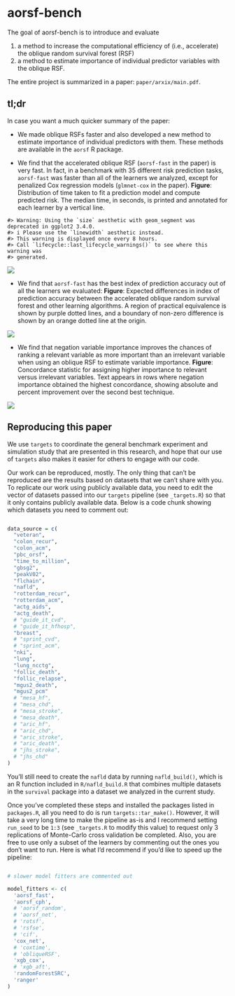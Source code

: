 
<!-- README.md is generated from README.Rmd. Please edit that file -->

# aorsf-bench

<!-- badges: start -->
<!-- badges: end -->

The goal of aorsf-bench is to introduce and evaluate

1.  a method to increase the computational efficiency of (i.e.,
    accelerate) the oblique random survival forest (RSF)
2.  a method to estimate importance of individual predictor variables
    with the oblique RSF.

The entire project is summarized in a paper: `paper/arxix/main.pdf`.

## tl;dr

In case you want a much quicker summary of the paper:

- We made oblique RSFs faster and also developed a new method to
  estimate importance of individual predictors with them. These methods
  are available in the `aorsf` R package.

- We find that the accelerated oblique RSF (`aorsf-fast` in the paper)
  is very fast. In fact, in a benchmark with 35 different risk
  prediction tasks, `aorsf-fast` was faster than all of the learners we
  analyzed, except for penalized Cox regression models (`glmnet-cox` in
  the paper). **Figure**: Distribution of time taken to fit a prediction
  model and compute predicted risk. The median time, in seconds, is
  printed and annotated for each learner by a vertical line.

<!-- -->

    #> Warning: Using the `size` aesthetic with geom_segment was deprecated in ggplot2 3.4.0.
    #> i Please use the `linewidth` aesthetic instead.
    #> This warning is displayed once every 8 hours.
    #> Call `lifecycle::last_lifecycle_warnings()` to see where this warning was
    #> generated.

<img src="README_files/figure-gfm/fig-bm-time-1.png" style="display: block; margin: auto;" />

- We find that `aorsf-fast` has the best index of prediction accuracy
  out of all the learners we evaluated: **Figure**: Expected differences
  in index of prediction accuracy between the accelerated oblique random
  survival forest and other learning algorithms. A region of practical
  equivalence is shown by purple dotted lines, and a boundary of
  non-zero difference is shown by an orange dotted line at the origin.

<img src="README_files/figure-gfm/fig-bm-ibs-1.png" style="display: block; margin: auto;" />

- We find that negation variable importance improves the chances of
  ranking a relevant variable as more important than an irrelevant
  variable when using an oblique RSF to estimate variable importance.
  **Figure**: Concordance statistic for assigning higher importance to
  relevant versus irrelevant variables. Text appears in rows where
  negation importance obtained the highest concordance, showing absolute
  and percent improvement over the second best technique.

<img src="README_files/figure-gfm/fig-bm-vi-1.png" style="display: block; margin: auto;" />

## Reproducing this paper

We use `targets` to coordinate the general benchmark experiment and
simulation study that are presented in this research, and hope that our
use of `targets` also makes it easier for others to engage with our
code.

Our work can be reproduced, mostly. The only thing that can’t be
reproduced are the results based on datasets that we can’t share with
you. To replicate our work using publicly available data, you need to
edit the vector of datasets passed into our `targets` pipeline (see
`_targets.R`) so that it only contains publicly available data. Below is
a code chunk showing which datasets you need to comment out:

``` r

data_source = c(
  "veteran",
  "colon_recur",
  "colon_acm",
  "pbc_orsf",
  "time_to_million",
  "gbsg2",
  "peakV02",
  "flchain",
  "nafld",
  "rotterdam_recur",
  "rotterdam_acm",
  "actg_aids",
  "actg_death",
  # "guide_it_cvd",    
  # "guide_it_hfhosp", 
  "breast",
  # "sprint_cvd",
  # "sprint_acm",
  "nki",
  "lung",
  "lung_ncctg",
  "follic_death",
  "follic_relapse",
  "mgus2_death",
  "mgus2_pcm"
  # "mesa_hf",
  # "mesa_chd",
  # "mesa_stroke",
  # "mesa_death",
  # "aric_hf",
  # "aric_chd",
  # "aric_stroke",
  # "aric_death",
  # "jhs_stroke",
  # "jhs_chd"
)
```

You’ll still need to create the `nafld` data by running `nafld_build()`,
which is an R function included in `R/nafld_build.R` that combines
multiple datasets in the `survival` package into a dataset we analyzed
in the current study.

Once you’ve completed these steps and installed the packages listed in
`packages.R`, all you need to do is run `targets::tar_make()`. However,
it will take a very long time to make the pipeline as-is and I recommend
setting `run_seed` to be `1:3` (see `_targets.R` to modify this value)
to request only 3 replications of Monte-Carlo cross validation be
completed. Also, you are free to use only a subset of the learners by
commenting out the ones you don’t want to run. Here is what I’d
recommend if you’d like to speed up the pipeline:

``` r

# slower model fitters are commented out

model_fitters <- c(
  'aorsf_fast',
  'aorsf_cph',
  # 'aorsf_random',
  # 'aorsf_net',
  # 'rotsf',
  # 'rsfse',
  # 'cif',
  'cox_net',
  # 'coxtime',
  # 'obliqueRSF',
  'xgb_cox',
  # 'xgb_aft',
  'randomForestSRC',
  'ranger'
)
```
